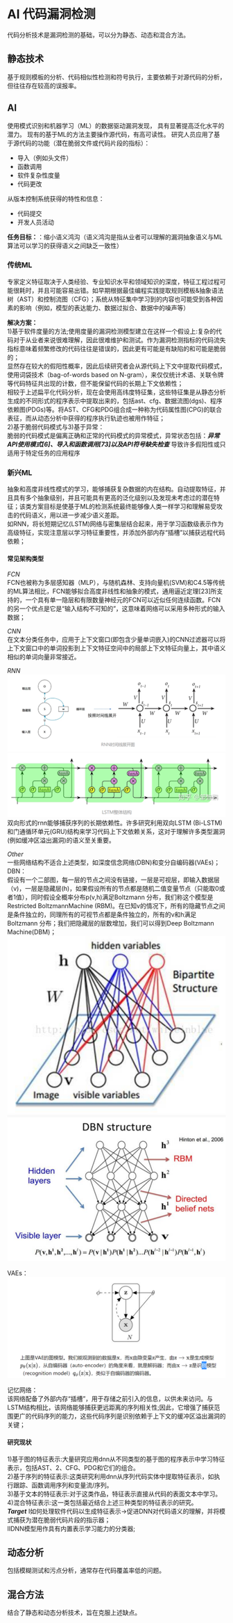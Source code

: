 <!--
 * @Author: Suez_kip 287140262@qq.com
 * @Date: 2022-10-18 19:43:22
 * @LastEditTime: 2022-10-24 13:54:34
 * @LastEditors: Suez_kip
 * @Description: 
-->
# AI 代码漏洞检测

代码分析技术是漏洞检测的基础，可以分为静态、动态和混合方法。

## 静态技术

基于规则模板的分析、代码相似性检测和符号执行，主要依赖于对源代码的分析，但往往存在较高的误报率。

## AI

使用模式识别和机器学习（ML）的数据驱动漏洞发现，
具有显著提高泛化水平的潜力。
现有的基于ML的方法主要操作源代码，有高可读性。
研究人员应用了基于源代码的功能（潜在脆弱文件或代码片段的指标）：

- 导入（例如头文件）
- 函数调用
- 软件复杂性度量
- 代码更改

从版本控制系统获得的特性和信息：

- 代码提交
- 开发人员活动  
  
**任务目标：**：缩小语义鸿沟（语义鸿沟是指从业者可以理解的漏洞抽象语义与ML算法可以学习的获得语义之间缺乏一致性）  
  
### 传统ML

专家定义特征取决于人类经验、专业知识水平和领域知识的深度，特征工程过程可能很耗时，并且可能容易出错。如早期根据最佳编程实践提取规则模板&抽象语法树（AST）和控制流图（CFG）；系统从特征集中学习到的内容也可能受到各种因素的影响（例如，模型的表达能力、数据过拟合、数据中的噪声等）  

**解决方案：**  
1)基于软件度量的方法;使用度量的漏洞检测模型建立在这样一个假设上:复杂的代码对于从业者来说很难理解，因此很难维护和测试。作为漏洞检测指标的代码流失指标意味着频繁修改的代码往往是错误的，因此更有可能是有缺陷的和可能是脆弱的；  
显然存在较大的假阳性概率，因此后续研究者会从源代码上下文中提取代码模式，使用词袋技术（bag-of-words based on N-gram），来仅仅统计术语、关联令牌等代码特征共出现的计数，但不能保留代码的长期上下文依赖性；  
相较于上述扁平化代码分析，现在会使用高纬度特征集，这些特征集是从静态分析生成的不同形式的程序表示中提取出来的，包括ast、cfg、数据流图(dgs)、程序依赖图(PDGs)等。将AST、CFG和PDG组合成一种称为代码属性图(CPG)的联合表征，而从动态分析中获得的程序执行轨迹也被用作特征；  
2)基于脆弱代码模式与3)基于异常：  
脆弱的代码模式是偏离正确和正常的代码模式的异常模式，异常状态包括：***异常API使用模式[6]、导入和函数调用[73]以及API符号缺失检查***
导致许多假阳性或只适用于特定任务的应用程序

### 新兴ML

抽象和高度非线性模式的学习，能够捕获复杂数据的内在结构。自动提取特征，并且具有多个抽象级别，并且可能具有更高的泛化级别以及发现未考虑过的潜在特征；该类方案目标是使基于ML的检测系统最终能够像人类一样学习和理解易受攻击的代码语义，用以进一步减少语义差距。  
如RNN，将长短期记忆(LSTM)网络与密集层结合起来，用于学习函数级表示作为高级特征，实现注意层以学习特征重要性，并添加外部内存“插槽”以捕获远程代码依赖；  

#### 常见架构类型

*FCN*  
    FCN也被称为多层感知器（MLP），与随机森林、支持向量机(SVM)和C4.5等传统的ML算法相比，FCN能够拟合高度非线性和抽象的模式，通用逼近定理[23]所支持的，一个具有单一隐层和有限数量神经元的FCN可以近似任何连续函数。FCN的另一个优点是它是“输入结构不可知的”，这意味着网络可以采用多种形式的输入数据；  

*CNN*  
    在文本分类任务中，应用于上下文窗口(即包含少量单词嵌入)的CNN过滤器可以将上下文窗口中的单词投影到上下文特征空间中的局部上下文特征向量上，其中语义相似的单词向量非常接近。  

*RNN*  
    ![图 2](images/0097230d823dbfc35731cb14c74000187a55c76ceb692ae0344c3aad42976d1b.png)  
    ![图 3](images/be71d363d49f35030983b65f0943ec844b2bdaad5c4182bed5a71ee0383116b3.png)  
    双向形式的rnn能够捕获序列的长期依赖性。许多研究利用双向LSTM (Bi-LSTM)和门通循环单元(GRU)结构来学习代码上下文依赖关系，这对于理解许多类型漏洞(例如缓冲区溢出漏洞)的语义至关重要。

*Other*  
    一些网络结构不适合上述类型，如深度信念网络(DBN)和变分自编码器(VAEs)；  
DBN：  
    假设有一个二部图，每一层的节点之间没有链接，一层是可视层，即输入数据层（v)，一层是隐藏层(h)，如果假设所有的节点都是随机二值变量节点（只能取0或者1值），同时假设全概率分布p(v,h)满足Boltzmann 分布，我们称这个模型是Restricted BoltzmannMachine (RBM)。在已知v的情况下，所有的隐藏节点之间是条件独立的，同理所有的可视节点都是条件独立的，所有的v和h满足Boltzmann 分布；我们把隐藏层的层数增加，我们可以得到Deep Boltzmann Machine(DBM)；  
    ![图 5](images/7f99fb00439dd94f2939f56a3bcdd8decc10a0b65896510b05cdc1ed8674430e.png)  
    ![图 6](images/6c8bdcec7909a849c6eb53c3add6071b44b6e2d561882fc2b6a6397ab6dee18e.png)  

VAEs：
    ![图 7](images/f37d3523afe1d4da9947ade6be47e1bf1c71e2ea372b9afeb2b04b4a001c0503.png)  

记忆网络：  
    该网络配备了外部内存“插槽”，用于存储之前引入的信息，以供未来访问。与LSTM结构相比，该网络能够捕获更远距离的序列相关性;因此，它增强了捕获范围更广的代码序列的能力，这些代码序列是识别依赖于上下文的缓冲区溢出漏洞的关键；  

#### 研究现状

1)基于图的特征表示:大量研究应用dnn从不同类型的基于图的程序表示中学习特征表示，包括AST、2、CFG、PDG和它们的组合。  
2)基于序列的特征表示:这类研究利用dnn从序列代码实体中提取特征表示，如执行跟踪、函数调用序列和变量流/序列。  
3)基于文本的特征表示:对于这类作品，特征表示直接从代码的表面文本中学习。  
4)混合特征表示:这一类包括最近结合上述三种类型的特征表示的研究。  
***Target***
Ⅰ如何处理软件代码以生成特征表示->促进DNN对代码语义的理解，并将模式捕获为潜在脆弱代码片段的指示器；  
ⅡDNN模型用作具有内置表示学习能力的分类器;  

## 动态分析

包括模糊测试和污点分析，通常存在代码覆盖率低的问题。

## 混合方法

结合了静态和动态分析技术，旨在克服上述缺点。

